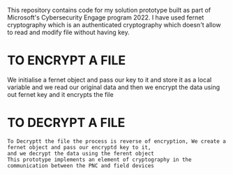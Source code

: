 
This repository contains code for my solution prototype built as part of Microsoft's Cybersecurity Engage program 2022.
I have used fernet cryptography which is an authenticated cryptography which doesn't allow to read and modify file without having key.
# TO ENCRYPT A FILE
We initialise a fernet object and pass our key to it and store it as a local variable and we read our original data
and then we encrypt the data using out fernet key and it encrypts the file
# TO DECRYPT A FILE
    To Decryptt the file the process is reverse of encryption, We create a fernet object and pass our encryptd key to it,
    and we decrypt the data using the ferent object 
    This prototype implements an element of cryptography in the communication between the PNC and field devices 
